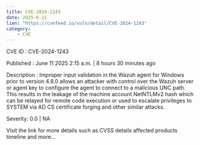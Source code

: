 ```yaml
---
title: CVE-2024-1243
date: 2025-6-11
lien: "https://cvefeed.io/vuln/detail/CVE-2024-1243"
category:
    - CVE
---
```


CVE ID : CVE-2024-1243

Published :  June 11
2025
2:15 a.m. | 8 hours
30 minutes ago

Description : Improper input validation in the Wazuh agent for Windows prior to version 4.8.0 allows an attacker with control over the Wazuh server or agent key to configure the agent to connect to a malicious UNC path. This results in the leakage of the machine account NetNTLMv2 hash
which can be relayed for remote code execution or used to escalate privileges to SYSTEM via AD CS certificate forging and other similar attacks.

Severity: 0.0 | NA

Visit the link for more details
such as CVSS details
affected products
timeline
and more...
